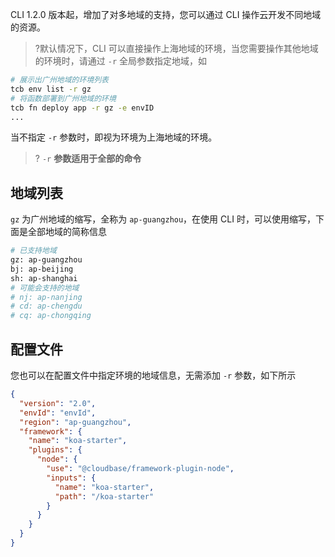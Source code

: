 CLI 1.2.0 版本起，增加了对多地域的支持，您可以通过 CLI 操作云开发不同地域的资源。

>?默认情况下，CLI 可以直接操作上海地域的环境，当您需要操作其他地域的环境时，请通过 `-r` 全局参数指定地域，如

```bash
# 展示出广州地域的环境列表
tcb env list -r gz
# 将函数部署到广州地域的环境
tcb fn deploy app -r gz -e envID
...
```

当不指定 `-r` 参数时，即视为环境为上海地域的环境。

>? `-r` **参数适用于全部的命令**
## 地域列表

`gz` 为广州地域的缩写，全称为 `ap-guangzhou`，在使用 CLI 时，可以使用缩写，下面是全部地域的简称信息

```bash
# 已支持地域
gz: ap-guangzhou
bj: ap-beijing
sh: ap-shanghai
# 可能会支持的地域
# nj: ap-nanjing
# cd: ap-chengdu
# cq: ap-chongqing
```

## 配置文件

您也可以在配置文件中指定环境的地域信息，无需添加 `-r` 参数，如下所示

```json
{
  "version": "2.0",
  "envId": "envId",
  "region": "ap-guangzhou",
  "framework": {
    "name": "koa-starter",
    "plugins": {
      "node": {
        "use": "@cloudbase/framework-plugin-node",
        "inputs": {
          "name": "koa-starter",
          "path": "/koa-starter"
        }
      }
    }
  }
}
```
